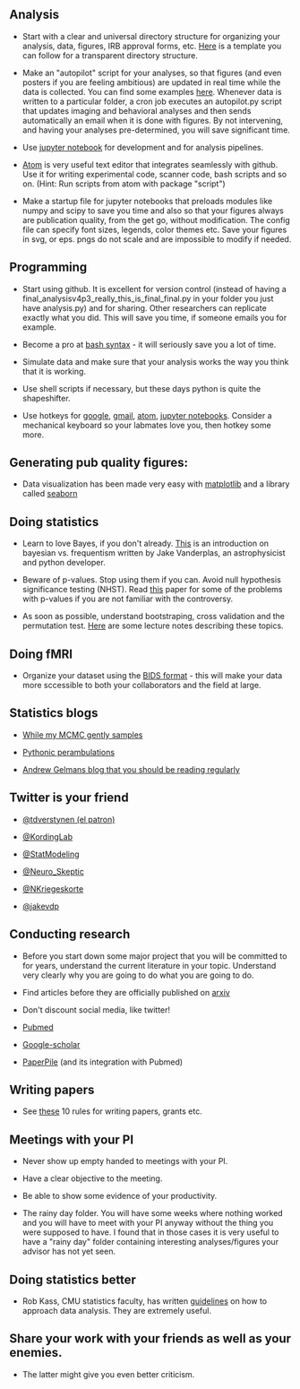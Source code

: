 
## Analysis 
* Start with a clear and universal directory structure for organizing your analysis, data, figures, IRB approval forms, etc. [Here](http://nikola.me/folder_structure.html) is a template you can follow for a transparent directory structure.  

* Make an "autopilot" script for your analyses, so that figures (and even posters if you are feeling ambitious) are updated in real time while the data is collected. You can find some examples [here](https://github.com/pbeukema/rsaRemap/mm_autopilot.py). Whenever data is written to a particular folder, a cron job executes an autopilot.py script that updates imaging and behavioral analyses and then sends automatically an email when it is done with figures. By not intervening, and having your analyses pre-determined, you will save significant time. 

* Use [jupyter notebook](http://jupyter.readthedocs.io/en/latest/index.html) for development and for analysis pipelines.


* [Atom](https://atom.io/) is very useful text editor that integrates seamlessly with github. 
Use it for writing experimental code, scanner code, bash scripts and so on. 
(Hint: Run scripts from atom with package "script")

* Make a startup file for jupyter notebooks that preloads modules like numpy and scipy to save you time and also so that your figures always are publication quality, from the get go, without modification. The config file can specify font sizes, legends, color themes etc. Save your figures in svg, or eps. pngs do not scale and are impossible to modify if needed.

##  Programming 
* Start using github. It is excellent for version control (instead of having a final_analysisv4p3_really_this_is_final_final.py in your folder you just have analysis.py) and for sharing. Other researchers can replicate exactly what you did. This will save you time, if someone emails you for example. 

* Become a pro at [bash syntax](https://ss64.com/bash/syntax-keyboard.html) - it will seriously save you a lot of time. 

* Simulate data and make sure that your analysis works the way you think that it is working. 

* Use shell scripts if necessary, but these days python is quite the shapeshifter. 

* Use hotkeys for [google](https://support.google.com/chrome/answer/157179?hl=en), [gmail](https://support.google.com/mail/answer/6594?co=GENIE.Platform%3DDesktop&hl=en), [atom](https://github.com/nwinkler/atom-keyboard-shortcuts), [jupyter notebooks](https://www.dataquest.io/blog/jupyter-notebook-tips-tricks-shortcuts/). Consider a mechanical keyboard so your labmates love you, then hotkey some more. 

##  Generating pub quality figures:
* Data visualization has been made very easy with [matplotlib](https://matplotlib.org) and a library called [seaborn](http://seaborn.pydata.org/index.html)

##  Doing statistics
* Learn to love Bayes, if you don't already. 
[This](http://jakevdp.github.io/blog/2014/03/11/frequentism-and-bayesianism-a-practical-intro/) is an introduction on bayesian vs. frequentism written by Jake Vanderplas, an astrophysicist and python developer. 


* Beware of p-values. Stop using them if you can. Avoid null hypothesis significance testing (NHST). Read [this](http://ejwagenmakers.com/2007/pValueProblems.pdf) paper for some of the problems with p-values if you are not familiar with the controversy.


* As soon as possible, understand bootstraping, cross validation and the permutation test. [Here](https://docs.google.com/presentation/d/11TozBxAaON1eFXeL6aK1USLtJyAbUaHhskcPkI0FLbc/edit#slide=id.g138cbbed1a_0_0 ) are some lecture notes describing these topics. 

##  Doing fMRI
* Organize your dataset using the [BIDS format](http://bids.neuroimaging.io/) - this will make your data more sccessible to both your collaborators and the field at large. 

##  Statistics blogs
* [While my MCMC gently samples](http://twiecki.github.io/)

* [Pythonic perambulations](http://jakevdp.github.io/)

* [Andrew Gelmans blog that you should be reading regularly](http://andrewgelman.com/) 

##  Twitter is your friend
* [@tdverstynen (el patron)](https://twitter.com/tdverstynen?lang=en)

* [@KordingLab](https://twitter.com/kordinglab?lang=en)

* [@StatModeling](https://twitter.com/StatModeling?lang=en)

* [@Neuro_Skeptic](https://twitter.com/Neuro_Skeptic?lang=en)

* [@NKriegeskorte](https://twitter.com/NKriegeskorte?lang=en)

* [@jakevdp](https://twitter.com/jakevdp?lang=en)


##  Conducting research
* Before you start down some major project that you will be committed to for years, understand the current literature in your topic. Understand very clearly why you are going to do what you are going to do. 

* Find articles before they are officially published on [arxiv](http://biorxiv.org/)

* Don't discount social media, like twitter!

* [Pubmed](https://www.ncbi.nlm.nih.gov/pubmed/)

* [Google-scholar](https://scholar.google.com)

* [PaperPile](https://paperpile.com) (and its integration with Pubmed)


##  Writing papers
* See [these](http://biorxiv.org/content/biorxiv/early/2016/11/28/088278.full.pdf
) 10 rules for writing papers, grants etc. 

##  Meetings with your PI
* Never show up empty handed to meetings with your PI.
* Have a clear objective to the meeting.
* Be able to show some evidence of your productivity. 

* The rainy day folder. You will have some weeks where nothing worked and you will have to meet with your PI anyway without the thing you were supposed to have. I found that in those cases it is very useful to have a "rainy day" folder containing interesting analyses/figures your advisor has not yet seen. 


##  Doing statistics better
* Rob Kass, CMU statistics faculty, has written [guidelines](http://journals.plos.org/ploscompbiol/article?id=10.1371/journal.pcbi.1004961) on how to approach data analysis. They are extremely useful. 


##  Share your work with your friends as well as your enemies. 
* The latter might give you even better criticism.



